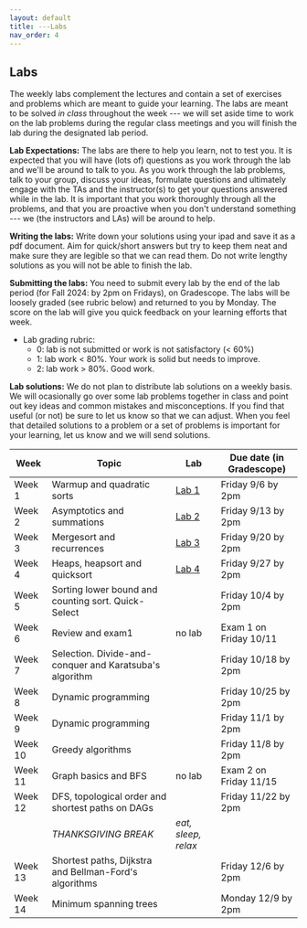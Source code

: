 ```yaml
---
layout: default 
title: ---Labs 
nav_order: 4
---
```


## Labs 

The weekly labs complement the lectures and contain a set of exercises and problems which are meant to guide your learning. The labs are meant to be solved _in class_ throughout the week ---  we will set aside time to work on the lab problems during the regular class meetings and you will finish the lab during the designated lab period.  

**Lab Expectations:** The labs are there to help you learn, not to test you.  It is expected that you will have (lots of) questions as you work through the lab and we'll be around to talk to you.  As you work through the lab problems, talk  to your group,  discuss your ideas, formulate questions and ultimately engage with the TAs and the instructor(s) to get your questions answered while in the lab. It is important that you work thoroughly through all the problems, and that you are proactive when you don't understand something ---  we (the instructors and LAs) will be around to help. 

**Writing the labs:** Write down your solutions using your ipad and save it as a pdf document.  Aim for quick/short answers but try to keep them neat and make sure they are legible so that we can read them.  Do not write lengthy solutions as you will not be able to finish the lab. 

**Submitting the labs:**   You need to submit every lab by the end of the lab period (for Fall 2024: by 2pm on Fridays), on Gradescope. The labs will be loosely graded (see rubric below) and returned to you by Monday. The score on the lab will give you quick feedback on your learning efforts that week. 

   * Lab grading rubric:
      * 0: lab is not submitted or work is not satisfactory (< 60%)
      * 1: lab work  < 80%. Your work is solid but needs to improve. 
      * 2: lab work > 80%. Good work. 

**Lab solutions:** We do not plan to distribute lab solutions on a weekly basis. We will ocasionally go over some lab problems together in class and point out key ideas and common mistakes and misconceptions. If you find that useful (or not) be sure to let us know so that we can adjust. When you feel that detailed solutions to a problem or a set of problems is important for your learning, let us know and we will send solutions. 




| Week | Topic | Lab |  Due date (in Gradescope)| 
|-----|----------------|-----|-----------------| 
| Week 1| Warmup and quadratic sorts| [Lab 1](docs/lab-week1.pdf) | Friday 9/6 by 2pm  | 
| Week 2 | Asymptotics and summations | [Lab 2](docs/lab-week2.pdf)  | Friday 9/13 by 2pm  | 
| Week 3 | Mergesort and recurrences| [Lab 3](docs/lab-week3.pdf)  | Friday 9/20 by 2pm  | 
| Week 4 | Heaps, heapsort and quicksort| [Lab 4](docs/lab-week4.pdf) | Friday 9/27 by 2pm  | 
| Week 5 | Sorting lower bound and counting sort. Quick-Select |  | Friday 10/4 by 2pm  | 
| Week 6 | Review and exam1  | no lab  |  Exam 1 on Friday 10/11 | 
| Week 7 | Selection. Divide-and-conquer and Karatsuba's algorithm|  | Friday 10/18 by 2pm  | 
| Week 8 | Dynamic programming|  | Friday 10/25 by 2pm  | 
| Week 9 | Dynamic programming| | Friday 11/1 by 2pm  | 
| Week 10 | Greedy algorithms|  | Friday 11/8 by 2pm  | 
| Week 11 | Graph basics and BFS| no lab  |  Exam 2  on Friday 11/15| 
| Week 12 | DFS, topological order and shortest paths on DAGs|  | Friday 11/22 by 2pm  | 
| | _THANKSGIVING BREAK_ | _eat, sleep, relax_| |
| Week 13 | Shortest paths, Dijkstra and Bellman-Ford's algorithms |  | Friday 12/6 by 2pm  | 
| Week 14  | Minimum spanning trees |   | Monday 12/9 by 2pm  | 


   
